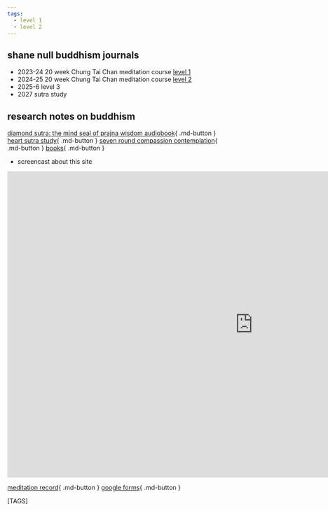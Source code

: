 ```yaml
---
tags:
  - level 1 
  - level 2 
---
```


## shane null buddhism journals

- 2023-24 20 week Chung Tai Chan meditation course [level 1](level_1.md)
- 2024-25 20 week Chung Tai Chan meditation course [level 2](level_2.md)
- 2025-6 level 3
- 2027 sutra study

## research notes on buddhism

[diamond sutra: the mind seal of prajna wisdom audiobook](https://www.ctworld.org.tw/Buddhist%20e-Books/Audio/Book007/index.html){ .md-button }
[heart sutra study](https://www.ctworld.org.tw/Buddhist%20e-Books/Books05/index.html){ .md-button }
[seven round compassion contemplation](seven_full.md){ .md-button }
[books](books.md){ .md-button }

- screencast about this site

<iframe width="1120" height="700" src="https://www.youtube.com/embed/J3dLt9TaAnw" title="buddhism homepage" frameborder="0" allow="accelerometer; autoplay; clipboard-write; encrypted-media; gyroscope; picture-in-picture; web-share" allowfullscreen></iframe>

[meditation record](https://shanenull.com/buddhism/2023/record/){ .md-button }
[google forms](https://docs.google.com/forms/u/0/){ .md-button }

[TAGS]
